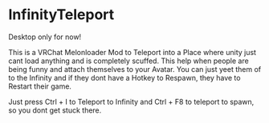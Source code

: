 # InfinityTeleport

Desktop only for now!

This is a VRChat Melonloader Mod to Teleport into a Place where unity just cant load anything and is completely scuffed. This help when people are being funny and attach themselves to your Avatar. You can just yeet them of to the Infinity and if they dont have a Hotkey to Respawn, they have to Restart their game.

Just press Ctrl + I to Teleport to Infinity and Ctrl + F8 to teleport to spawn, so you dont get stuck there.
